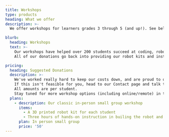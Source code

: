 ```yaml
---
title: Workshops
type: products
heading: What we offer
description: >-
  We offer workshops for learners grades 3 through 5 (and up!). See below for more information.

blurb:
  heading: Workshops
  text: >-
    Our workshops have helped over 200 students succeed at coding, robotics, and engineering.   
    All of our donations go back into providing our robot kits and instructional materials as cheaply as possible, and we rely on grants to cover our operational costs.

pricing:
  heading: Suggested Donations
  description: >-
    We've worked really hard to keep our costs down, and are proud to offer our 3 hour in person workshop, which includes the robot kit, for a low suggested donation per student. 
    If this isn't feasible for you, head to our Contact page and talk to us about it. We can probably work something out! 
    All amounts are per student. 
    Stay tuned for more workshop options (including online/remote) in the near future!
  plans:
    - description: Our classic in-person small group workshop
      items:
        - A 3D printed robot kit for each student
        - Three hours of hands-on instruction in builing the robot and coding in Python
      plan: In person small group
      price: '50'
---
```



